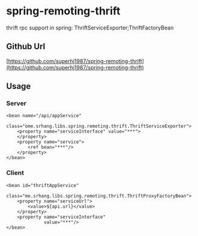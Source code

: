 # spring-remoting-thrift
thrift rpc support in spring: ThriftServiceExporter;ThriftFactoryBean

## Github Url

[https://github.com/superhj1987/spring-remoting-thrift](https://github.com/superhj1987/spring-remoting-thrift)

## Usage

### Server

    <bean name="/api/appService"
          class="ome.srhang.libs.spring.remoting.thrift.ThriftServiceExporter">
        <property name="serviceInterface" value="***">
        </property>
        <property name="service">
            <ref bean="***"/>
        </property>
    </bean>

### Client

    <bean id="thriftAppService"
          class="me.srhang.libs.spring.remoting.thrift.ThriftProxyFactoryBean">
        <property name="serviceUrl">
            <value>${api.url}</value>
        </property>
        <property name="serviceInterface"
                  value="***"/>
    </bean>
